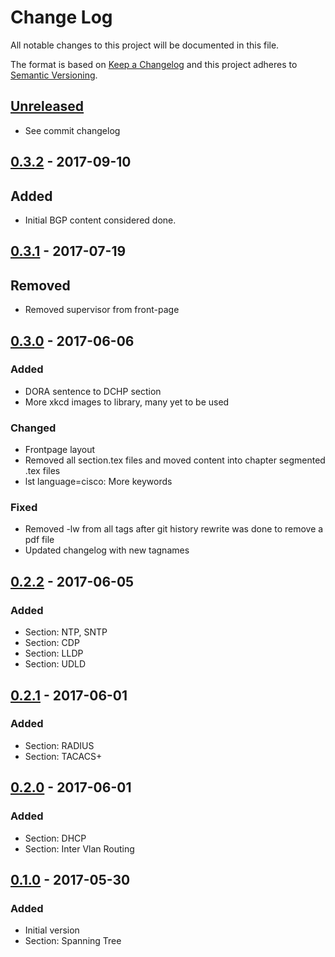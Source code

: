 # Change Log
All notable changes to this project will be documented in this file.

The format is based on [Keep a Changelog](http://keepachangelog.com/)
and this project adheres to [Semantic Versioning](http://semver.org/).

## [Unreleased]
- See commit changelog

## [0.3.2] - 2017-09-10
## Added
- Initial BGP content considered done.

## [0.3.1] - 2017-07-19
## Removed
- Removed supervisor from front-page

## [0.3.0] - 2017-06-06
### Added
- DORA sentence to DCHP section
- More xkcd images to library, many yet to be used

### Changed
- Frontpage layout
- Removed all section.tex files and moved content into chapter segmented .tex files
- lst language=cisco: More keywords

### Fixed
- Removed -lw from all tags after git history rewrite was done to remove a pdf file
- Updated changelog with new tagnames

## [0.2.2] - 2017-06-05
### Added
- Section: NTP, SNTP
- Section: CDP
- Section: LLDP
- Section: UDLD

## [0.2.1] - 2017-06-01
### Added
- Section: RADIUS
- Section: TACACS+

## [0.2.0] - 2017-06-01
### Added
- Section: DHCP
- Section: Inter Vlan Routing

## [0.1.0] - 2017-05-30
### Added
- Initial version
- Section: Spanning Tree

[Unreleased]: https://gitlab.com/netravnen/CiscoLabNotes/compare/v0.3.2...HEAD
[0.3.2]: https://gitlab.com/netravnen/CiscoLabNotes/compare/v0.3.1...v0.3.2
[0.3.1]: https://gitlab.com/netravnen/CiscoLabNotes/compare/v0.3.0...v0.3.1
[0.3.0]: https://gitlab.com/netravnen/CiscoLabNotes/compare/v0.2.2...v0.3.0
[0.2.2]: https://gitlab.com/netravnen/CiscoLabNotes/compare/v0.2.1...v0.2.2
[0.2.1]: https://gitlab.com/netravnen/CiscoLabNotes/compare/v0.2.0...v0.2.1
[0.2.0]: https://gitlab.com/netravnen/CiscoLabNotes/compare/v0.1.0...v0.2.0
[0.1.0]: https://gitlab.com/netravnen/CiscoLabNotes/compare/2ca23b...v0.1.0
